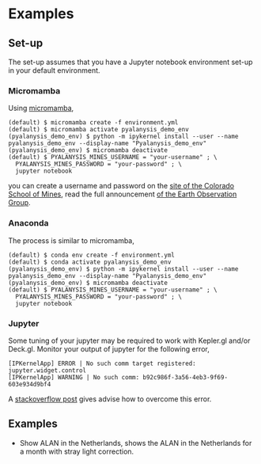 # Examples

## Set-up
The set-up assumes that you have a Jupyter notebook environment set-up in your
default environment.

### Micromamba
Using [micromamba](https://github.com/mamba-org/mamba),
```
(default) $ micromamba create -f environment.yml
(default) $ micromamba activate pyalanysis_demo_env
(pyalanysis_demo_env) $ python -m ipykernel install --user --name pyalanysis_demo_env --display-name "Pyalanysis_demo_env"
(pyalanysis_demo_env) $ micromamba deactivate
(default) $ PYALANYSIS_MINES_USERNAME = "your-username" ; \
  PYALANYSIS_MINES_PASSWORD = "your-password" ; \
  jupyter notebook
```
you can create a username and password on the [site of the Colorado School of
Mines](https://eogdata.mines.edu/eog/EOG_sensitive_contents), read the full
announcement [of the Earth Observation
Group](https://eogdata.mines.edu/products/register/).

### Anaconda
The process is similar to micromamba,
```
(default) $ conda env create -f environment.yml
(default) $ conda activate pyalanysis_demo_env
(pyalanysis_demo_env) $ python -m ipykernel install --user --name pyalanysis_demo_env --display-name "Pyalanysis_demo_env"
(pyalanysis_demo_env) $ micromamba deactivate
(default) $ PYALANYSIS_MINES_USERNAME = "your-username" ; \
  PYALANYSIS_MINES_PASSWORD = "your-password" ; \
  jupyter notebook
```

### Jupyter
Some tuning of your jupyter may be required to work with Kepler.gl and/or
Deck.gl. Monitor your output of jupyter for the following error,
```
[IPKernelApp] ERROR | No such comm target registered: jupyter.widget.control
[IPKernelApp] WARNING | No such comm: b92c986f-3a56-4eb3-9f69-603e934d9bf4
```
A [stackoverflow
post](https://stackoverflow.com/questions/41743837/no-such-comm-target-registered-error-in-ipython)
gives advise how to overcome this error.

## Examples
- Show ALAN in the Netherlands, shows the ALAN in the Netherlands for a month
with stray light correction.
